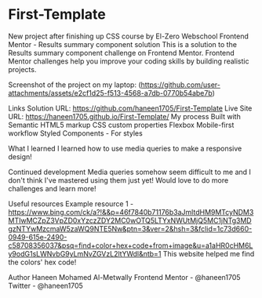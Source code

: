 # First-Template
New project after finishing up CSS course by El-Zero Webschool
Frontend Mentor - Results summary component solution
This is a solution to the Results summary component challenge on Frontend Mentor. Frontend Mentor challenges help you improve your coding skills by building realistic projects.

Screenshot of the project on my laptop: (https://github.com/user-attachments/assets/e2cf1d25-f513-4568-a7db-0770b54abe7b)

Links
Solution URL: https://github.com/haneen1705/First-Template
Live Site URL: https://haneen1705.github.io/First-Template/
My process
Built with
Semantic HTML5 markup
CSS custom properties
Flexbox
Mobile-first workflow
Styled Components - For styles

What I learned
I learned how to use media queries to make a responsive design!

Continued development
Media queries somehow seem difficult to me and I don't think I've mastered using them just yet!
Would love to do more challenges and learn more!


Useful resources
Example resource 1 - https://www.bing.com/ck/a?!&&p=46f7840b71176b3aJmltdHM9MTcyNDM3MTIwMCZpZ3VpZD0xYzczZDY2MC0wOTQ5LTYxNWUtMjQ5MC1jNTg3MDgzNTYwMzcmaW5zaWQ9NTE5Nw&ptn=3&ver=2&hsh=3&fclid=1c73d660-0949-615e-2490-c58708356037&psq=find+color+hex+code+from+image&u=a1aHR0cHM6Ly9odG1sLWNvbG9yLmNvZGVzL2ltYWdl&ntb=1
This website helped me find the colors' hex code!

Author
Haneen Mohamed Al-Metwally
Frontend Mentor - @haneen1705
Twitter - @haneen1705
